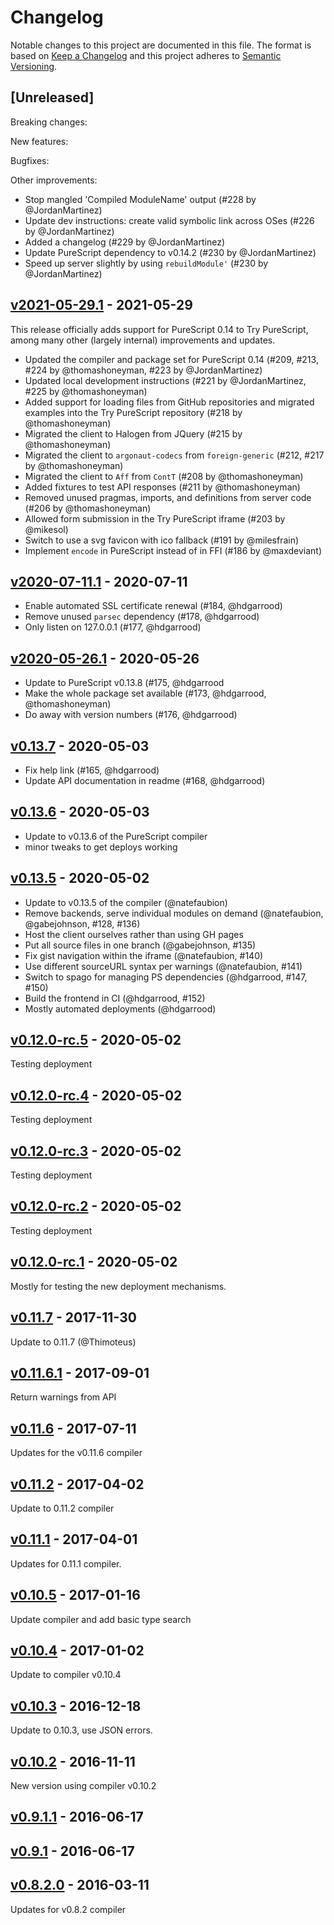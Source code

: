 # Changelog

Notable changes to this project are documented in this file. The format is based on [Keep a Changelog](https://keepachangelog.com/en/1.0.0/) and this project adheres to [Semantic Versioning](https://semver.org/spec/v2.0.0.html).

## [Unreleased]

Breaking changes:

New features:

Bugfixes:

Other improvements:
- Stop mangled 'Compiled ModuleName' output (#228 by @JordanMartinez)
- Update dev instructions: create valid symbolic link across OSes (#226 by @JordanMartinez)
- Added a changelog (#229 by @JordanMartinez)
- Update PureScript dependency to v0.14.2 (#230 by @JordanMartinez)
- Speed up server slightly by using `rebuildModule'` (#230 by @JordanMartinez)

## [v2021-05-29.1](https://github.com/purescript/trypurescript/releases/tag/v2021-05-29.1) - 2021-05-29

This release officially adds support for PureScript 0.14 to Try PureScript, among many other (largely internal) improvements and updates.

* Updated the compiler and package set for PureScript 0.14 (#209, #213, #224 by @thomashoneyman, #223 by @JordanMartinez)
* Updated local development instructions (#221 by @JordanMartinez, #225 by @thomashoneyman)
* Added support for loading files from GitHub repositories and migrated examples into the Try PureScript repository (#218 by @thomashoneyman)
* Migrated the client to Halogen from JQuery (#215 by @thomashoneyman)
* Migrated the client to `argonaut-codecs` from `foreign-generic` (#212, #217 by @thomashoneyman)
* Migrated the client to `Aff` from `ContT` (#208 by @thomashoneyman)
* Added fixtures to test API responses (#211 by @thomashoneyman)
* Removed unused pragmas, imports, and definitions from server code (#206 by @thomashoneyman)
* Allowed form submission in the Try PureScript iframe (#203 by @mikesol)
* Switch to use a svg favicon with ico fallback (#191 by @milesfrain)
* Implement `encode` in PureScript instead of in FFI (#186 by @maxdeviant)

## [v2020-07-11.1](https://github.com/purescript/trypurescript/releases/tag/v2020-07-11.1) - 2020-07-11

* Enable automated SSL certificate renewal (#184, @hdgarrood)
* Remove unused `parsec` dependency (#178, @hdgarrood)
* Only listen on 127.0.0.1 (#177, @hdgarrood)

## [v2020-05-26.1](https://github.com/purescript/trypurescript/releases/tag/v2020-05-26.1) - 2020-05-26

* Update to PureScript v0.13.8 (#175, @hdgarrood
* Make the whole package set available (#173, @hdgarrood, @thomashoneyman)
* Do away with version numbers (#176, @hdgarrood)

## [v0.13.7](https://github.com/purescript/trypurescript/releases/tag/v0.13.7) - 2020-05-03

* Fix help link (#165, @hdgarrood)
* Update API documentation in readme (#168, @hdgarrood)

## [v0.13.6](https://github.com/purescript/trypurescript/releases/tag/v0.13.6) - 2020-05-03

* Update to v0.13.6 of the PureScript compiler
* minor tweaks to get deploys working

## [v0.13.5](https://github.com/purescript/trypurescript/releases/tag/v0.13.5) - 2020-05-02

* Update to v0.13.5 of the compiler (@natefaubion)
* Remove backends, serve individual modules on demand (@natefaubion, @gabejohnson, #128, #136)
* Host the client ourselves rather than using GH pages
* Put all source files in one branch (@gabejohnson, #135)
* Fix gist navigation within the iframe (@natefaubion, #140)
* Use different sourceURL syntax per warnings (@natefaubion, #141)
* Switch to spago for managing PS dependencies (@hdgarrood, #147, #150)
* Build the frontend in CI (@hdgarrood, #152)
* Mostly automated deployments (@hdgarrood)

## [v0.12.0-rc.5](https://github.com/purescript/trypurescript/releases/tag/v0.12.0-rc.5) - 2020-05-02

Testing deployment

## [v0.12.0-rc.4](https://github.com/purescript/trypurescript/releases/tag/v0.12.0-rc.4) - 2020-05-02

Testing deployment

## [v0.12.0-rc.3](https://github.com/purescript/trypurescript/releases/tag/v0.12.0-rc.3) - 2020-05-02

Testing deployment

## [v0.12.0-rc.2](https://github.com/purescript/trypurescript/releases/tag/v0.12.0-rc.2) - 2020-05-02

Testing deployment

## [v0.12.0-rc.1](https://github.com/purescript/trypurescript/releases/tag/v0.12.0-rc.1) - 2020-05-02

Mostly for testing the new deployment mechanisms.

## [v0.11.7](https://github.com/purescript/trypurescript/releases/tag/v0.11.7) - 2017-11-30

Update to 0.11.7 (@Thimoteus)

## [v0.11.6.1](https://github.com/purescript/trypurescript/releases/tag/v0.11.6.1) - 2017-09-01

Return warnings from API

## [v0.11.6](https://github.com/purescript/trypurescript/releases/tag/v0.11.6) - 2017-07-11

Updates for the v0.11.6 compiler

## [v0.11.2](https://github.com/purescript/trypurescript/releases/tag/v0.11.2) - 2017-04-02

Update to 0.11.2 compiler

## [v0.11.1](https://github.com/purescript/trypurescript/releases/tag/v0.11.1) - 2017-04-01

Updates for 0.11.1 compiler.

## [v0.10.5](https://github.com/purescript/trypurescript/releases/tag/v0.10.5) - 2017-01-16

Update compiler and add basic type search

## [v0.10.4](https://github.com/purescript/trypurescript/releases/tag/v0.10.4) - 2017-01-02

Update to compiler v0.10.4

## [v0.10.3](https://github.com/purescript/trypurescript/releases/tag/v0.10.3) - 2016-12-18

Update to 0.10.3, use JSON errors.

## [v0.10.2](https://github.com/purescript/trypurescript/releases/tag/v0.10.2) - 2016-11-11

New version using compiler v0.10.2

## [v0.9.1.1](https://github.com/purescript/trypurescript/releases/tag/v0.9.1.1) - 2016-06-17



## [v0.9.1](https://github.com/purescript/trypurescript/releases/tag/v0.9.1) - 2016-06-17



## [v0.8.2.0](https://github.com/purescript/trypurescript/releases/tag/v0.8.2.0) - 2016-03-11

Updates for v0.8.2 compiler
